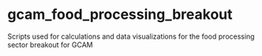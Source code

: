 # gcam_food_processing_breakout
Scripts used for calculations and data visualizations for the food processing sector breakout for GCAM
